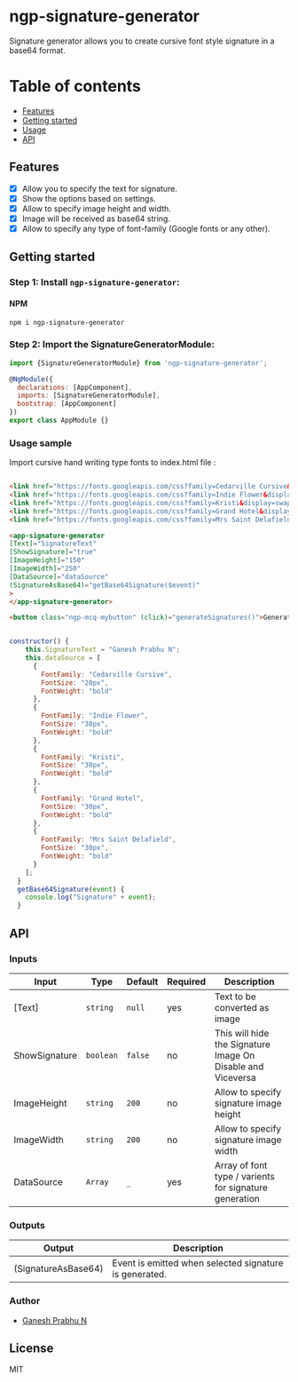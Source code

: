 # ngp-signature-generator

Signature generator allows you to create cursive font style signature in a base64 format.

Table of contents
=================

  * [Features](#features)
  * [Getting started](#getting-started)
  * [Usage](#usage-sample)
  * [API](#api)

## Features
- [x] Allow you to specify the text for signature.
- [x] Show the options based on settings.
- [x] Allow to specify image height and width.
- [x] Image will be received as base64 string.
- [x] Allow to specify any type of font-family (Google fonts or any other).

## Getting started
### Step 1: Install `ngp-signature-generator`:

#### NPM
```shell
npm i ngp-signature-generator
```
### Step 2: Import the SignatureGeneratorModule:
```js
import {SignatureGeneratorModule} from 'ngp-signature-generator';

@NgModule({
  declarations: [AppComponent],
  imports: [SignatureGeneratorModule],
  bootstrap: [AppComponent]
})
export class AppModule {}
```
### Usage sample

Import cursive hand writing type fonts to index.html file :

```html

<link href="https://fonts.googleapis.com/css?family=Cedarville Cursive&display=swap" rel="stylesheet">
<link href="https://fonts.googleapis.com/css?family=Indie Flower&display=swap" rel="stylesheet">
<link href="https://fonts.googleapis.com/css?family=Kristi&display=swap" rel="stylesheet">
<link href="https://fonts.googleapis.com/css?family=Grand Hotel&display=swap" rel="stylesheet">
<link href="https://fonts.googleapis.com/css?family=Mrs Saint Delafield&display=swap" rel="stylesheet">

```

```html
<app-signature-generator
[Text]="SignatureText"
[ShowSignature]="true"
[ImageHeight]="150"
[ImageWidth]="250"
[DataSource]="dataSource"
(SignatureAsBase64)="getBase64Signature($event)"
>
</app-signature-generator>

<button class="ngp-mcq-mybutton" (click)="generateSignatures()">Generate</button>

```


```javascript

constructor() {
    this.SignatureText = "Ganesh Prabhu N";
    this.dataSource = [
      {
        FontFamily: "Cedarville Cursive",
        FontSize: "20px",
        FontWeight: "bold"
      },
      {
        FontFamily: "Indie Flower",
        FontSize: "30px",
        FontWeight: "bold"
      },
      {
        FontFamily: "Kristi",
        FontSize: "30px",
        FontWeight: "bold"
      },
      {
        FontFamily: "Grand Hotel",
        FontSize: "30px",
        FontWeight: "bold"
      },
      {
        FontFamily: "Mrs Saint Delafield",
        FontSize: "30px",
        FontWeight: "bold"
      }
    ];
  }
  getBase64Signature(event) {
    console.log("Signature" + event);
  }
```

## API
### Inputs
| Input  | Type | Default | Required | Description |
| ------------- | ------------- | ------------- | ------------- | ------------- |
| [Text] | `string`  | `null` | yes | Text to be converted as image |
| ShowSignature | `boolean` |  `false` | no | This will hide the Signature Image On Disable and Viceversa |
| ImageHeight  | `string` | `200` | no |  Allow to specify signature image height  |
| ImageWidth | `string` | `200` | no | Allow to specify signature image width |
| DataSource | `Array` | `_` | yes | Array of font type / varients for signature generation |

### Outputs
| Output  | Description |
| ------------- | ------------- |
| (SignatureAsBase64) | Event is emitted when selected signature is generated. |

### Author
* [Ganesh Prabhu N](https://in.linkedin.com/in/ganeshprabhun23)


## License

MIT
